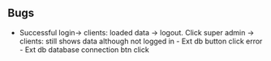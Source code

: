 ## Bugs
- Successful login-> clients: loaded data -> logout. Click super admin -> clients: still shows data although not logged in
												- Ext db button click error
												- Ext db database connection btn click